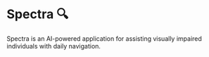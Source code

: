 # Spectra 🔍

Spectra is an AI-powered application for assisting visually impaired individuals with daily navigation.
